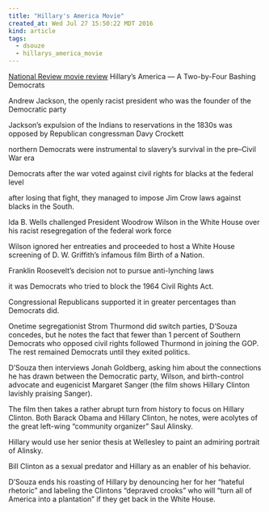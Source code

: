 ```yaml
---
title: "Hillary's America Movie"
created_at: Wed Jul 27 15:50:22 MDT 2016
kind: article
tags:
  - dsouze
  - hillarys_america_movie
---
```


<a href="http://www.nationalreview.com/article/438016/hillarys-america-dinesh-dsouza-democrats-racist-past-corrupt-present" target="_blank">National Review movie review</a>
Hillary’s America — A Two-by-Four Bashing Democrats



Andrew Jackson, the openly racist president who was the founder of the Democratic party

Jackson’s expulsion of the Indians to reservations in the 1830s was opposed by Republican congressman Davy Crockett

northern Democrats were instrumental to slavery’s survival in the pre–Civil War era

Democrats after the war voted against civil rights for blacks at the federal level

after losing that fight, they managed to impose Jim Crow laws against blacks in the South.

Ida B. Wells challenged President Woodrow Wilson in the White House over his racist resegregation of the federal work force

Wilson ignored her entreaties and proceeded to host a White House screening of D. W. Griffith’s infamous film Birth of a Nation.

Franklin Roosevelt’s decision not to pursue anti-lynching laws

it was Democrats who tried to block the 1964 Civil Rights Act. 

Congressional Republicans supported it in greater percentages than Democrats did.

Onetime segregationist Strom Thurmond did switch parties, D’Souza concedes, but he notes the fact that fewer than 1 percent of Southern Democrats who opposed civil rights followed Thurmond in joining the GOP. The rest remained Democrats until they exited politics.

D’Souza then interviews Jonah Goldberg, asking him about the connections he has drawn between the Democratic party, Wilson, and birth-control advocate and eugenicist Margaret Sanger (the film shows Hillary Clinton lavishly praising Sanger).

The film then takes a rather abrupt turn from history to focus on Hillary Clinton. Both Barack Obama and Hillary Clinton, he notes, were acolytes of the great left-wing “community organizer” Saul Alinsky.

Hillary would use her senior thesis at Wellesley to paint an admiring portrait of Alinsky.

Bill Clinton as a sexual predator and
Hillary as an enabler of his behavior.

D’Souza ends his roasting of Hillary by denouncing her for her “hateful rhetoric” and labeling the Clintons “depraved crooks” who will “turn all of America into a plantation” if they get back in the White House.

<!--
html boilerplate
<a href="" target="_blank"></a>
<a name=""></a>
<img src="" width="400px">
<ul>
  <li></li>
</ul>
<pre>
</pre>
<pre><code>
</code></pre>
-->

